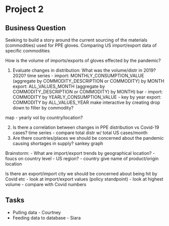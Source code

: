 # Project 2

## Business Question

Seeking to build a story around the current sourcing of the materials (commodities) used for PPE gloves. Comparing US import/export data of specific commodities

How is the volume of imports/exports of gloves effected by the pandemic? 
1. Evaluate changes in distribution: What was the volume/distr in 2019? 2020? 
    time series - import: MONTHLY_CONSUMPTION_VALUE (aggregate by COMMODITY_DESCRIPTION or COMMODITY) by MONTH
                export: ALL_VALUES_MONTH (aggregate by COMMODITY_DESCRIPTION or COMMODITY) by MONTH)
    bar - import: COMMODITY by YEARLY_CONSUMPTION_VALUE - key by year
        export: COMMODITY by ALL_VALUES_YEAR
        make interactive by creating drop down to filter by commodity?

map - yearly vol by country/location? 

2. Is there a correlation between changes in PPE distribution vs Covid-19 cases?
    time series - compare total distr w/ total US cases/month
3. Are there countries/places we should be concerned about the pandemic causing shortages in supply?
    sankey graph    

Brainstorm:
    - What are import/export trends by geographical location?
    - foucs on country level
    - US region? 
    - country give name of product/origin location

Is there an export/import city we should be concerned about being hit by Covid etc
     - look at import/export values (policy standpoint)
     - look at highest volume
     - compare with Covid numbers

## Tasks
* Pulling data - Courtney
* Feeding data to database - Siara
